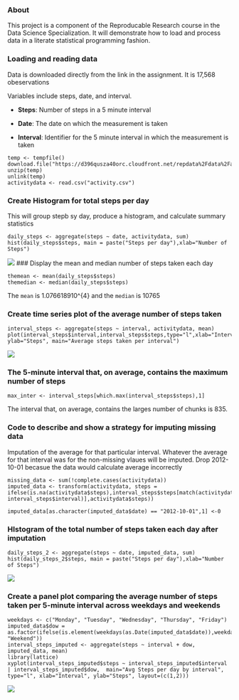 ### About

This project is a component of the Reproducable Research course in the
Data Science Specialization. It will demonstrate how to load and process
data in a literate statistical programming fashion.

### Loading and reading data

Data is downloaded directly from the link in the assignment. It is
17,568 obeservations

Variables include steps, date, and interval.

-   **Steps**: Number of steps in a 5 minute interval

-   **Date**: The date on which the measurement is taken

-   **Interval**: Identifier for the 5 minute interval in which the
    measurement is taken

<!-- -->

    temp <- tempfile()
    download.file("https://d396qusza40orc.cloudfront.net/repdata%2Fdata%2Factivity.zip",temp)
    unzip(temp)
    unlink(temp)
    activitydata <- read.csv("activity.csv")

### Create Histogram for total steps per day

This will group stepb sy day, produce a histogram, and calculate summary
statistics

    daily_steps <- aggregate(steps ~ date, activitydata, sum)
    hist(daily_steps$steps, main = paste("Steps per day"),xlab="Number of Steps")

![](PA1_template_files/figure-markdown_strict/unnamed-chunk-2-1.png)
\#\#\# Display the mean and median number of steps taken each day

    themean <- mean(daily_steps$steps)
    themedian <- median(daily_steps$steps)

The `mean` is 1.076618910^{4} and the `median` is 10765

### Create time series plot of the average number of steps taken

    interval_steps <- aggregate(steps ~ interval, activitydata, mean)
    plot(interval_steps$interval,interval_steps$steps,type="l",xlab="Interval", ylab="Steps", main="Average steps taken per interval")

![](PA1_template_files/figure-markdown_strict/unnamed-chunk-4-1.png)

### The 5-minute interval that, on average, contains the maximum number of steps

    max_inter <- interval_steps[which.max(interval_steps$steps),1]

The interval that, on average, contains the larges number of chunks is
835.

### Code to describe and show a strategy for imputing missing data

Imputation of the average for that particular interval. Whatever the
average for that interval was for the non-missing vlaues will be
imputed. Drop 2012-10-01 becasue the data would calculate average
incorrectly

    missing_data <- sum(!complete.cases(activitydata))
    imputed_data <- transform(activitydata, steps = ifelse(is.na(activitydata$steps),interval_steps$steps[match(activitydata$interval,  interval_steps$interval)],activitydata$steps))

    imputed_data[as.character(imputed_data$date) == "2012-10-01",1] <-0

### HIstogram of the total number of steps taken each day after imputation

    daily_steps_2 <- aggregate(steps ~ date, imputed_data, sum)
    hist(daily_steps_2$steps, main = paste("Steps per day"),xlab="Number of Steps")

![](PA1_template_files/figure-markdown_strict/unnamed-chunk-7-1.png)

### Create a panel plot comparing the average number of steps taken per 5-minute interval across weekdays and weekends

    weekdays <- c("Monday", "Tuesday", "Wednesday", "Thursday", "Friday")
    imputed_data$dow = as.factor(ifelse(is.element(weekdays(as.Date(imputed_data$date)),weekdays),"Weekday", "Weekend"))
    interval_steps_imputed <- aggregate(steps ~ interval + dow, imputed_data, mean)
    library(lattice)
    xyplot(interval_steps_imputed$steps ~ interval_steps_imputed$interval | interval_steps_imputed$dow,  main="Avg Steps per day by interval", type="l", xlab="Interval", ylab="Steps", layout=(c(1,2)))

![](PA1_template_files/figure-markdown_strict/unnamed-chunk-8-1.png)
